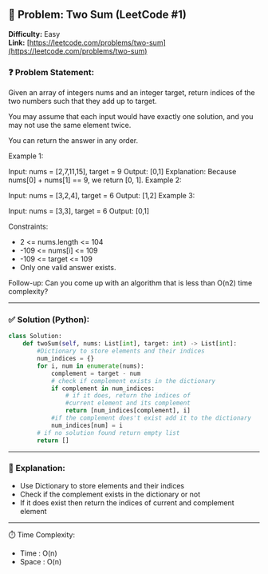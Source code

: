 
## 🧠 Problem: Two Sum (LeetCode #1)
**Difficulty:** Easy  
**Link:** [https://leetcode.com/problems/two-sum](https://leetcode.com/problems/two-sum)


### ❓ Problem Statement:
Given an array of integers nums and an integer target, return indices of the two numbers such that they add up to target.

You may assume that each input would have exactly one solution, and you may not use the same element twice.

You can return the answer in any order.

 

Example 1:

Input: nums = [2,7,11,15], target = 9
Output: [0,1]
Explanation: Because nums[0] + nums[1] == 9, we return [0, 1].
Example 2:

Input: nums = [3,2,4], target = 6
Output: [1,2]
Example 3:

Input: nums = [3,3], target = 6
Output: [0,1]
 

Constraints:

- 2 <= nums.length <= 104
- -109 <= nums[i] <= 109
- -109 <= target <= 109
- Only one valid answer exists.
 

Follow-up: Can you come up with an algorithm that is less than O(n2) time complexity?


---

### ✅ Solution (Python):
```python
class Solution:
    def twoSum(self, nums: List[int], target: int) -> List[int]:
        #Dictionary to store elements and their indices
        num_indices = {}
        for i, num in enumerate(nums):
            complement = target - num
            # check if complement exists in the dictionary
            if complement in num_indices:
                # if it does, return the indices of
                #current element and its complement
                return [num_indices[complement], i]
            #if the complement does't exist add it to the dictionary
            num_indices[num] = i
        # if no solution found return empty list 
        return []
```

---

### 🧠 Explanation:

- Use Dictionary to store elements and their indices
- Check if the complement exists in the dictionary or not
- If it does exist then return the indices of current and complement element

---

⏱️ Time Complexity:

- Time : O(n)
- Space : O(n)
